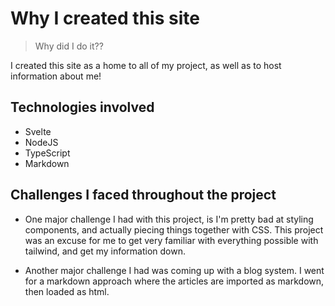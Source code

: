 # Why I created this site
> Why did I do it??

I created this site as a home to all of my project, as well as to host information about me!

## Technologies involved
- Svelte
- NodeJS
- TypeScript
- Markdown

## Challenges I faced throughout the project
- One major challenge I had with this project, is I'm pretty bad at styling components, and actually piecing things together with CSS.  This project was an excuse for me to get very familiar with everything possible with tailwind, and get my information down.

- Another major challenge I had was coming up with a blog system. I went for a markdown approach where the articles are imported as markdown, then loaded as html.